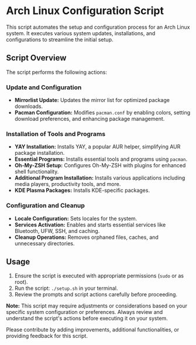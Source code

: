 # Arch Linux Configuration Script

This script automates the setup and configuration process for an Arch Linux system. It executes various system updates, installations, and configurations to streamline the initial setup.

## Script Overview

The script performs the following actions:

### Update and Configuration

- **Mirrorlist Update:** Updates the mirror list for optimized package downloads.
- **Pacman Configuration:** Modifies `pacman.conf` by enabling colors, setting download preferences, and enhancing package management.

### Installation of Tools and Programs

- **YAY Installation:** Installs YAY, a popular AUR helper, simplifying AUR package installation.
- **Essential Programs:** Installs essential tools and programs using `pacman`.
- **Oh-My-ZSH Setup:** Configures Oh-My-ZSH with plugins for enhanced shell functionality.
- **Additional Program Installation:** Installs various applications including media players, productivity tools, and more.
- **KDE Plasma Packages:** Installs KDE-specific packages.

### Configuration and Cleanup

- **Locale Configuration:** Sets locales for the system.
- **Services Activation:** Enables and starts essential services like Bluetooth, UFW, SSH, and caching.
- **Cleanup Operations:** Removes orphaned files, caches, and unnecessary directories.

## Usage

1. Ensure the script is executed with appropriate permissions (`sudo` or as root).
2. Run the script: `./setup.sh` in your terminal.
3. Review the prompts and script actions carefully before proceeding.

**Note:** This script may require adjustments or considerations based on your specific system configuration or preferences. Always review and understand the script's actions before executing it on your system.

Please contribute by adding improvements, additional functionalities, or providing feedback for this script.
